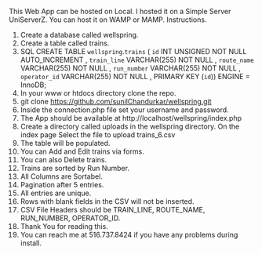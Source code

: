 This Web App can be hosted on Local.
I hosted it on a Simple Server UniServerZ.
You can host it on WAMP or MAMP.
Instructions.
1. Create a database called wellspring.
2. Create a table called trains.
3. SQL CREATE TABLE `wellspring`.`trains` ( `id` INT UNSIGNED NOT NULL AUTO_INCREMENT , `train_line` VARCHAR(255) NOT NULL , `route_name` VARCHAR(255) NOT NULL , `run_number` VARCHAR(255) NOT NULL , `operator_id` VARCHAR(255) NOT NULL , PRIMARY KEY (`id`)) ENGINE = InnoDB;
4. In your www or htdocs directory clone the repo.
5. git clone https://github.com/sunilChandurkar/wellspring.git
6. Inside the connection.php file set your username and password.
7. The App should be available at http://localhost/wellspring/index.php
8. Create a directory called uploads in the wellspring directory. On the index page Select the file to upload trains_6.csv
9. The table will be populated.
10. You can Add and Edit trains via forms.
11. You can also Delete trains.
12. Trains are sorted by Run Number.
13. All Columns are Sortabel.
14. Pagination after 5 entries.
15. All entries are unique.
16. Rows with blank fields in the CSV will not be inserted.
17. CSV File Headers should be TRAIN_LINE, ROUTE_NAME, RUN_NUMBER, OPERATOR_ID.
18. Thank You for reading this.
19. You can reach me at 516.737.8424 if you have any problems during install.